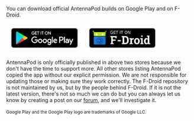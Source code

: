 You can download official AntennaPod builds on Google Play and on F-Droid.

[<img alt="Get it on Google Play" src="/assets/images/badges/get-it-on-google-play.png" height="80px"/>](https://play.google.com/store/apps/details?id=de.danoeh.antennapod) [<img alt="Get it on F-Droid" src="/assets/images/badges/get-it-on-fdroid.png" height="80px"/>](https://f-droid.org/packages/de.danoeh.antennapod/)

AntennaPod is only officially published in above two stores because we don't have the time to support more. All other stores listing AntennaPod copied the app without our explicit permission. We are not responsible for updating those or making sure they work correctly. The F-Droid repository is not maintained by us, but by the people behind F-Droid. If it is not the latest version, there's not so much we can do but you can always let us know by creating a post on our [forum](https://forum.antennapod.org/), and we'll investigate it.

<small>Google Play and the Google Play logo are trademarks of Google LLC.</small>
